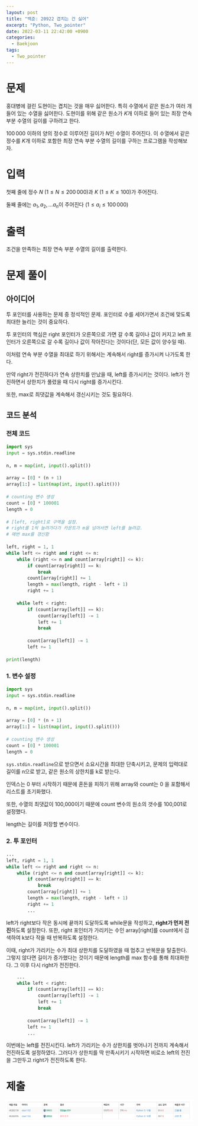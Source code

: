 ```yaml
---
layout: post
title: "백준: 20922 겹치는 건 싫어"
excerpt: "Python, Two_pointer"
date: 2022-03-11 22:42:00 +0900
categories:
  - Baekjoon
tags:
  - Two_pointer
---
```


# 문제

홍대병에 걸린 도현이는 겹치는 것을 매우 싫어한다. 특히 수열에서 같은 원소가 여러 개 들어 있는 수열을 싫어한다. 도현이를 위해 같은 원소가 $K$개 이하로 들어 있는 최장 연속 부분 수열의 길이를 구하려고 한다.

$100\,000$ 이하의 양의 정수로 이루어진 길이가 $N$인 수열이 주어진다.  이 수열에서 같은 정수를 $K$개 이하로 포함한 최장 연속 부분 수열의 길이를 구하는 프로그램을 작성해보자.

# 입력

첫째 줄에 정수 $N$ ($1 \le N \le 200\,000$)과 $K$ ($1 \le K \le 100$)가 주어진다.

둘째 줄에는 ${a_1, a_2, ... a_n}$이 주어진다 ($1 \le a_i \le 100\,000$)

# 출력

조건을 만족하는 최장 연속 부분 수열의 길이를 출력한다.

# 문제 풀이

## 아이디어

투 포인터를 사용하는 문제 중 정석적인 문제. 포인터로 수를 세어가면서 조건에 맞도록 최대한 늘리는 것이 중요하다.

투 포인터의 핵심은 right 포인터가 오른쪽으로 가면 갈 수록 길이나 값이 커지고 left 포인터가 오른쪽으로 갈 수록 길이나 값이 작아진다는 것이다(단, 모든 값이 양수일 때).

이처럼 연속 부분 수열을 최대로 하기 위해서는 계속해서 right를 증가시켜 나가도록 한다.

만약 right가 전진하다가 연속 상한치를 만났을 때, left를 증가시키는 것이다. left가 전진하면서 상한치가 풀렸을 때 다시 right를 증가시킨다.

또한, max로 최댓값을 계속해서 갱신시키는 것도 필요하다.

## 코드 분석

### 전체 코드

```python
import sys
input = sys.stdin.readline

n, m = map(int, input().split())

array = [0] * (n + 1)
array[1:] = list(map(int, input().split()))

# counting 변수 생성
count = [0] * 100001
length = 0

# [left, right]로 구역을 설정.
# right를 1씩 늘려가다가 카운트가 m을 넘어서면 left를 늘려감.
# 매번 max를 갱신함

left, right = 1, 1
while left <= right and right <= n:
    while (right <= n and count[array[right]] <= k):
        if count[array[right]] == k:
            break
        count[array[right]] += 1
        length = max(length, right - left + 1)
        right += 1
    
    while left < right:
        if (count[array[left]] == k):
            count[array[left]] -= 1
            left += 1
            break

        count[array[left]] -= 1
        left += 1

print(length)
```

### 1. 변수 설정

```python
import sys
input = sys.stdin.readline

n, m = map(int, input().split())

array = [0] * (n + 1)
array[1:] = list(map(int, input().split()))

# counting 변수 생성
count = [0] * 100001
length = 0
```

`sys.stdin.readline`으로 받으면서 소요시간을 최대한 단축시키고, 문제의 입력대로 길이를 n으로 받고, 같은 원소의 상한치를 k로 받는다.

인덱스는 0 부터 시작하기 때문에 혼돈을 피하기 위해 array와 count는 0 을 포함해서 리스트를 초기화했다.

또한, 수열의 최댓값이 100,000이기 때문에 count 변수의 원소의 갯수를 100,001로 설정했다.

length는 길이를 저장할 변수이다.

### 2. 투 포인터

```python
...
left, right = 1, 1
while left <= right and right <= n:
    while (right <= n and count[array[right]] <= k):
        if count[array[right]] == k:
            break
        count[array[right]] += 1
        length = max(length, right - left + 1)
        right += 1
        ...
```
left가 right보다 작은 동시에 끝까지 도달하도록 while문을 작성하고, **right가 먼저 전진**하도록 설정한다. 또한, right 포인터가 가리키는 수인 array[right]를 count에서 검색하여 k보다 작을 때 반복하도록 설정한다.

이때, right가 가리키는 수가 최대 상한치를 도달하였을 때 멈추고 반복문을 탈출한다. 그렇지 않다면 길이가 증가했다는 것이기 때문에 length를 max 함수를 통해 최대화한다. 그 이후 다시 right가 전진한다.

```python
    ...
    while left < right:
        if (count[array[left]] == k):
            count[array[left]] -= 1
            left += 1
            break

        count[array[left]] -= 1
        left += 1
        ...
```
이번에는 left를 전진시킨다. left가 가리키는 수가 상한치를 벗어나기 전까지 계속해서 전진하도록 설정하였다. 그러다가 상한치를 딱 만족시키기 시작하면 비로소 left의 전진을 그만두고 right가 전진하도록 한다.

# 제출

![20922](./result_images/20922.PNG)